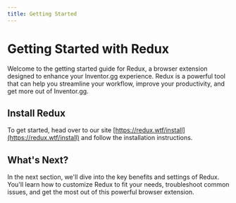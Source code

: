 ```yaml
---
title: Getting Started
---
```

# Getting Started with Redux

Welcome to the getting started guide for Redux, a browser extension designed to enhance your Inventor.gg experience. Redux is a powerful tool that can help you streamline your workflow, improve your productivity, and get more out of Inventor.gg.
## Install Redux

To get started, head over to our site [https://redux.wtf/install](https://redux.wtf/install) and follow the installation instructions.
## What's Next?

In the next section, we'll dive into the key benefits and settings of Redux. You'll learn how to customize Redux to fit your needs, troubleshoot common issues, and get the most out of this powerful browser extension.